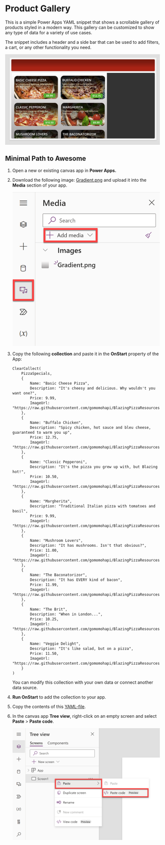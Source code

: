 # Product Gallery

This is a simple Power Apps YAML snippet that shows a scrollable gallery of products styled in a modern way. This gallery can be customized to show any type of data for a variety of use cases.

The snippet includes a header and a side bar that can be used to add filters, a cart, or any other functionality you need.

![A screenshot of the Product Gallery in Power Apps](./assets/product-gallery.png)

## Minimal Path to Awesome

1. Open a new or existing canvas app in **Power Apps.**

1. Download the following image: [Gradient.png](./assets/Gradient.png) and upload it into the **Media** section of your app.

    ![Upload the Gradient.png image into the Media section of your app](./assets/upload-gradient.png)

1. Copy the following **collection** and paste it in the **OnStart** property of the App:

    ```
    ClearCollect(
        PizzaSpecials,
        {
            Name: "Basic Cheese Pizza",
            Description: "It's cheesy and delicious. Why wouldn't you want one?",
            Price: 9.99,
            ImageUrl: "https://raw.githubusercontent.com/gomomohapi/BlazingPizzaResources/main/pizzas/cheese.jpg"
        },
        {
            Name: "Buffalo Chicken",
            Description: "Spicy chicken, hot sauce and bleu cheese, guaranteed to warm you up",
            Price: 12.75,
            ImageUrl: "https://raw.githubusercontent.com/gomomohapi/BlazingPizzaResources/main/pizzas/meaty.jpg"
        },
        {
            Name: "Classic Pepperoni",
            Description: "It's the pizza you grew up with, but Blazing hot!",
            Price: 10.50,
            ImageUrl: "https://raw.githubusercontent.com/gomomohapi/BlazingPizzaResources/main/pizzas/pepperoni.jpg"
        },
        {
            Name: "Margherita",
            Description: "Traditional Italian pizza with tomatoes and basil",
            Price: 9.99,
            ImageUrl: "https://raw.githubusercontent.com/gomomohapi/BlazingPizzaResources/main/pizzas/margherita.jpg"
        },
        {
            Name: "Mushroom Lovers",
            Description: "It has mushrooms. Isn't that obvious?",
            Price: 11.00,
            ImageUrl: "https://raw.githubusercontent.com/gomomohapi/BlazingPizzaResources/main/pizzas/mushroom.jpg"
        },
        {
            Name: "The Baconatorizor",
            Description: "It has EVERY kind of bacon",
            Price: 11.99,
            ImageUrl: "https://raw.githubusercontent.com/gomomohapi/BlazingPizzaResources/main/pizzas/bacon.jpg"
        },
        {
            Name: "The Brit",
            Description: "When in London...",
            Price: 10.25,
            ImageUrl: "https://raw.githubusercontent.com/gomomohapi/BlazingPizzaResources/main/pizzas/brit.jpg"
        },
        {
            Name: "Veggie Delight",
            Description: "It's like salad, but on a pizza",
            Price: 11.50,
            ImageUrl: "https://raw.githubusercontent.com/gomomohapi/BlazingPizzaResources/main/pizzas/salad.jpg"
        }
    )
    ```

    You can modify this collection with your own data or connect another data source.

1. **Run OnStart** to add the collection to your app.

1. Copy the contents of this [YAML-file](./source/product-gallery.yaml).

1. In the canvas app **Tree view**, right-click on an empty screen and select **Paste** > **Paste code**.

    ![Paste the YAML code into your canvas app](./assets/paste-code.png)
